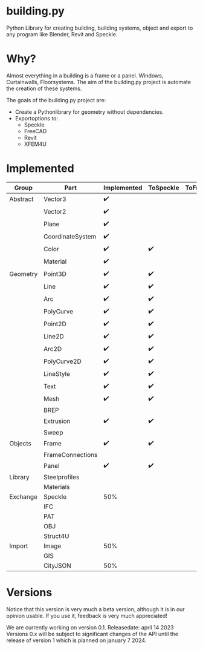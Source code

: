 # building.py
Python Library for creating building, building systems, object and export to any program like Blender, Revit and Speckle.

# Why?
Almost everything in a building is a frame or a panel. Windows, Curtainwalls, Floorsystems. The aim of the building.py project is automate the creation of these systems.

The goals of the building.py project are:
* Create a Pythonlibrary for geometry without dependencies.
* Exportoptions to:
  * Speckle
  * FreeCAD
  * Revit
  * XFEM4U

# Implemented

Group | Part | Implemented | ToSpeckle | ToFreeCAD 
--- | --- | --- | --- | --- 
Abstract | Vector3 | :heavy_check_mark: |  |  
&nbsp; | Vector2 | :heavy_check_mark: |  |  
&nbsp; | Plane | :heavy_check_mark: |  |  
&nbsp; | CoordinateSystem | :heavy_check_mark: |  |  
&nbsp; | Color | :heavy_check_mark: | :heavy_check_mark: |  
&nbsp; | Material | :heavy_check_mark: | |  
Geometry | Point3D | :heavy_check_mark: | :heavy_check_mark:  |  
&nbsp; | Line | :heavy_check_mark: | :heavy_check_mark:  |  
&nbsp; | Arc | :heavy_check_mark: | :heavy_check_mark:  |  
&nbsp; | PolyCurve | :heavy_check_mark: | :heavy_check_mark:  |  
&nbsp; | Point2D | :heavy_check_mark: | :heavy_check_mark:  |  
&nbsp; | Line2D | :heavy_check_mark: | :heavy_check_mark:  |  
&nbsp; | Arc2D | :heavy_check_mark: | :heavy_check_mark:  |  
&nbsp; | PolyCurve2D | :heavy_check_mark: | :heavy_check_mark:  |  
&nbsp; | LineStyle | :heavy_check_mark: | :heavy_check_mark:  |  
&nbsp; | Text | :heavy_check_mark: | :heavy_check_mark:  |  
&nbsp; | Mesh | :heavy_check_mark: | :heavy_check_mark:  |  
&nbsp; | BREP | | |  
&nbsp; | Extrusion | :heavy_check_mark: | :heavy_check_mark:  |  
&nbsp; | Sweep | | |  
Objects | Frame | :heavy_check_mark: | :heavy_check_mark:  |  
&nbsp; | FrameConnections | |  |  
&nbsp; | Panel | :heavy_check_mark: | :heavy_check_mark:  |  
Library | Steelprofiles | |  |  
&nbsp; | Materials | |  |  
Exchange | Speckle | 50% |  |  
&nbsp; | IFC | |  |  
&nbsp; | PAT | |  |  
&nbsp; | OBJ | |  |  
&nbsp; | Struct4U | |  |  
Import | Image | 50% |  |  
&nbsp; | GIS | |  |  
&nbsp; | CityJSON | 50% |  |  


# Versions
Notice that this version is very much a beta version, although it is in our opinion usable. If you use it, feedback is very much appreciated!

We are currently working on version 0.1. Releasedate: april 14 2023
Versions 0.x will be subject to significant changes of the API until the release of version 1 which is planned on january 7 2024.

